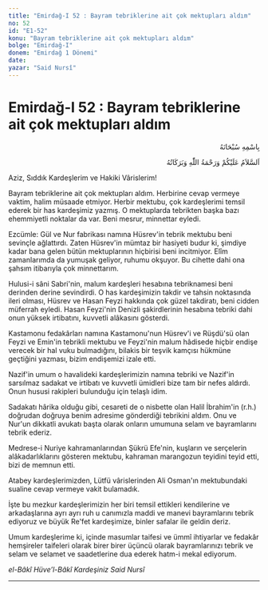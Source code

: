 ```yaml
---
title: "Emirdağ-I 52 : Bayram tebriklerine ait çok mektupları aldım"
no: 52
id: "E1-52"
konu: "Bayram tebriklerine ait çok mektupları aldım"
bolge: "Emirdağ-I"
donem: "Emirdağ 1 Dönemi"
date: 
yazar: "Said Nursî"
---
```


# Emirdağ-I 52 : Bayram tebriklerine ait çok mektupları aldım

<p class="arabic" dir="rtl" title="Meal: “Her türlü noksan sıfatlardan yüce olan Allah’ın adıyla.”">بِاسْمِهِ سُبْحَانَهُ</p>

<p class="arabic" dir="rtl" title="Meal: “Allah’ın selâmı, rahmeti ve bereketleri, üzerinize olsun.”">اَلسَّلاَمُ عَلَيْكُمْ وَرَحْمَةُ اللّٰهِ وَبَرَكَاتُهُ</p>

Aziz, Sıddık Kardeşlerim ve Hakiki Vârislerim!

Bayram tebriklerine ait çok mektupları aldım. Herbirine cevap vermeye vaktim, halim müsaade etmiyor. Herbir mektubu, çok kardeşlerimi temsil ederek bir has kardeşimiz yazmış. O mektuplarda tebrikten başka bazı ehemmiyetli noktalar da var. Beni mesrur, minnettar eyledi.

Ezcümle: Gül ve Nur fabrikası namına Hüsrev'in tebrik mektubu beni sevinçle ağlattırdı. Zaten Hüsrev'in mümtaz bir hasiyeti budur ki, şimdiye kadar bana gelen bütün mektuplarının hiçbirisi beni incitmiyor. Elîm zamanlarımda da yumuşak geliyor, ruhumu okşuyor. Bu cihette dahi ona şahsım itibarıyla çok minnettarım.

Hulusi-i sâni Sabri'nin, malum kardeşleri hesabına tebriknamesi beni derinden derine sevindirdi. O has kardeşimizin takdir ve tahsin noktasında ileri olması, Hüsrev ve Hasan Feyzi hakkında çok güzel takdiratı, beni cidden müferrah eyledi. Hasan Feyzi'nin Denizli şakirdlerinin hesabına tebriki dahi onun yüksek irtibatını, kuvvetli alâkasını gösterdi.

Kastamonu fedakârları namına Kastamonu'nun Hüsrev'i ve Rüşdü'sü olan Feyzi ve Emin'in tebrikli mektubu ve Feyzi'nin malum hâdisede hiçbir endişe verecek bir hal vuku bulmadığını, bilakis bir teşvik kamçısı hükmüne geçtiğini yazması, bizim endişemizi izale etti.

Nazif'in umum o havalideki kardeşlerimizin namına tebriki ve Nazif'in sarsılmaz sadakat ve irtibatı ve kuvvetli ümidleri bize tam bir nefes aldırdı. Onun hususi rakipleri bulunduğu için telaşlı idim.

Sadakatı hârika olduğu gibi, cesareti de o nisbette olan Halil İbrahim'in (r.h.) doğrudan doğruya benim adresime gönderdiği tebrikini aldım. Onu ve Nur'un dikkatli avukatı başta olarak onların umumuna selam ve bayramlarını tebrik ederiz.

Medrese-i Nuriye kahramanlarından Şükrü Efe'nin, kuşların ve serçelerin alâkadarlıklarını gösteren mektubu, kahraman marangozun teyidini teyid etti, bizi de memnun etti.

Atabey kardeşlerimizden, Lütfü vârislerinden Ali Osman'ın mektubundaki sualine cevap vermeye vakit bulamadık.

İşte bu mezkur kardeşlerimizin her biri temsil ettikleri kendilerine ve arkadaşlarına ayrı ayrı ruh u canımızla maddi ve manevi bayramlarını tebrik ediyoruz ve büyük Re'fet kardeşimize, binler safalar ile geldin deriz.

Umum kardeşlerime ki, içinde masumlar taifesi ve ümmî ihtiyarlar ve fedakâr hemşireler taifeleri olarak birer birer üçüncü olarak bayramlarınızı tebrik ve selam ve selamet ve saadetlerine dua ederek hatm-i mekal ediyorum.

*el-Bâkî Hüve’l-Bâkî*
*Kardeşiniz*
*Said Nursî*

***
